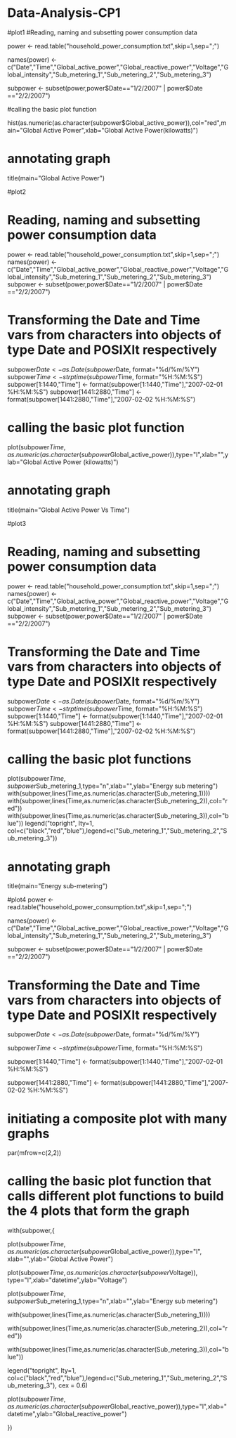 # Data-Analysis-CP1
 
#plot1
#Reading, naming and subsetting power consumption data

power <- read.table("household_power_consumption.txt",skip=1,sep=";")

names(power) <- c("Date","Time","Global_active_power","Global_reactive_power","Voltage","Global_intensity","Sub_metering_1","Sub_metering_2","Sub_metering_3")

subpower <- subset(power,power$Date=="1/2/2007" | power$Date =="2/2/2007")

#calling the basic plot function

hist(as.numeric(as.character(subpower$Global_active_power)),col="red",main="Global Active Power",xlab="Global Active Power(kilowatts)")

# annotating graph

title(main="Global Active Power")

#plot2
# Reading, naming and subsetting power consumption data
power <- read.table("household_power_consumption.txt",skip=1,sep=";")
names(power) <- c("Date","Time","Global_active_power","Global_reactive_power","Voltage","Global_intensity","Sub_metering_1","Sub_metering_2","Sub_metering_3")
subpower <- subset(power,power$Date=="1/2/2007" | power$Date =="2/2/2007")

# Transforming the Date and Time vars from characters into objects of type Date and POSIXlt respectively
subpower$Date <- as.Date(subpower$Date, format="%d/%m/%Y")
subpower$Time <- strptime(subpower$Time, format="%H:%M:%S")
subpower[1:1440,"Time"] <- format(subpower[1:1440,"Time"],"2007-02-01 %H:%M:%S")
subpower[1441:2880,"Time"] <- format(subpower[1441:2880,"Time"],"2007-02-02 %H:%M:%S")


# calling the basic plot function
plot(subpower$Time,as.numeric(as.character(subpower$Global_active_power)),type="l",xlab="",ylab="Global Active Power (kilowatts)") 

# annotating graph
title(main="Global Active Power Vs Time")

#plot3
# Reading, naming and subsetting power consumption data
power <- read.table("household_power_consumption.txt",skip=1,sep=";")
names(power) <- c("Date","Time","Global_active_power","Global_reactive_power","Voltage","Global_intensity","Sub_metering_1","Sub_metering_2","Sub_metering_3")
subpower <- subset(power,power$Date=="1/2/2007" | power$Date =="2/2/2007")

# Transforming the Date and Time vars from characters into objects of type Date and POSIXlt respectively
subpower$Date <- as.Date(subpower$Date, format="%d/%m/%Y")
subpower$Time <- strptime(subpower$Time, format="%H:%M:%S")
subpower[1:1440,"Time"] <- format(subpower[1:1440,"Time"],"2007-02-01 %H:%M:%S")
subpower[1441:2880,"Time"] <- format(subpower[1441:2880,"Time"],"2007-02-02 %H:%M:%S")


# calling the basic plot functions
plot(subpower$Time,subpower$Sub_metering_1,type="n",xlab="",ylab="Energy sub metering")
with(subpower,lines(Time,as.numeric(as.character(Sub_metering_1))))
with(subpower,lines(Time,as.numeric(as.character(Sub_metering_2)),col="red"))
with(subpower,lines(Time,as.numeric(as.character(Sub_metering_3)),col="blue"))
legend("topright", lty=1, col=c("black","red","blue"),legend=c("Sub_metering_1","Sub_metering_2","Sub_metering_3"))

# annotating graph
title(main="Energy sub-metering")


#plot4
power <- read.table("household_power_consumption.txt",skip=1,sep=";")

names(power) <- c("Date","Time","Global_active_power","Global_reactive_power","Voltage","Global_intensity","Sub_metering_1","Sub_metering_2","Sub_metering_3")

subpower <- subset(power,power$Date=="1/2/2007" | power$Date =="2/2/2007")

# Transforming the Date and Time vars from characters into objects of type Date and POSIXlt respectively

subpower$Date <- as.Date(subpower$Date, format="%d/%m/%Y")

subpower$Time <- strptime(subpower$Time, format="%H:%M:%S")

subpower[1:1440,"Time"] <- format(subpower[1:1440,"Time"],"2007-02-01 %H:%M:%S")

subpower[1441:2880,"Time"] <- format(subpower[1441:2880,"Time"],"2007-02-02 %H:%M:%S")

# initiating a composite plot with many graphs

par(mfrow=c(2,2))

# calling the basic plot function that calls different plot functions to build the 4 plots that form the graph

with(subpower,{

  plot(subpower$Time,as.numeric(as.character(subpower$Global_active_power)),type="l",  xlab="",ylab="Global Active Power")  

  plot(subpower$Time,as.numeric(as.character(subpower$Voltage)), type="l",xlab="datetime",ylab="Voltage")

  plot(subpower$Time,subpower$Sub_metering_1,type="n",xlab="",ylab="Energy sub metering")

   with(subpower,lines(Time,as.numeric(as.character(Sub_metering_1))))

   with(subpower,lines(Time,as.numeric(as.character(Sub_metering_2)),col="red"))

   with(subpower,lines(Time,as.numeric(as.character(Sub_metering_3)),col="blue"))

   legend("topright", lty=1, col=c("black","red","blue"),legend=c("Sub_metering_1","Sub_metering_2","Sub_metering_3"), cex = 0.6)

  plot(subpower$Time,as.numeric(as.character(subpower$Global_reactive_power)),type="l",xlab="datetime",ylab="Global_reactive_power")

})

